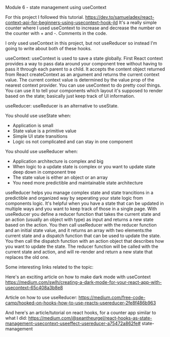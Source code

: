 Module 6 - state management using useContext

For this project I followed this tutorial.
https://dev.to/samueladex/react-context-api-for-beginners-using-usecontext-hook-jld
It's a really simple counter where I used useContext to increase and decrease the number on the counter with + and -. Comments in the code.




I only used useContext in this project, but not useReducer so instead I'm going to write about both of these hooks. 

useContext: 
useContext is used to save a state globally.
First 
React context provides a way to pass data around your component tree without having to pass it through each parent to a child. It accepts the content object returned from React createContext as an argument and returns the current context value. The current context value is determined by the value prop of the nearest context provider. 
You can use useContext to do pretty cool things. You can use it to tell your components which layout it's supposed to render based on the state; basically just keep track of UI information. 




useReducer:
useReducer is an alternative to useState. 

You should use useState when:
* Application is small
* State value is a primitive value
* Simple UI state transitions
* Logic os not complicated and can stay in one component

You should use useReducer when:
* Application architecture is complex and big
* When logic to a update state is complex or you want to update state deep down in component tree
* The state value is either an object or an array
* You need more predictible and maintainable state architecture

useReducer helps you manage complex state and state trancitions in a predictible and organized way by seperating your state logic from components logic.
It's helpful when you have a state that can be updated in multiple ways and you want to keep track of those in a single page.
 With useReducer you define a reducer function that takes the current state and an action (usually an object with type) as input and returns a new state based on the action. 
 You then call useReducer with the reducer function and an initial state value, and it returns an array with two elements:the current state and a dispatch function that can be used to update the state. 
 You then call the dispatch function with an action object that describes how you want to update the state. The reducer function will be called with the current state and action, and will re-render and return a new state that replaces the old one. 





Some interesting links related to the topic:

Here's an exciting article on how to make dark mode with useContext https://medium.com/swlh/creating-a-dark-mode-for-your-react-app-with-usecontext-65c408a3b8e8

Article on how to use useReducer: https://medium.com/free-code-camp/hooked-on-hooks-how-to-use-reacts-usereducer-2fe8f486b963

And here's an article/tutorial on react hooks, for a counter app similar to what I did: https://medium.com/@seantheurgel/react-hooks-as-state-management-usecontext-useeffect-usereducer-a75472a862fe# state-management
